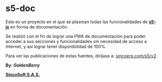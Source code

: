 # s5-doc

Este es un proyecto en el que se plasman todas las funcionalidades de **[s5-js](https://github.com/SincoSoft-GoldenBerry/S5)** en forma de documentación.

Se realizó con el fin de lograr una PWA de documentación para poder acceder a sus secciones y funcionalidades sin necesidad de acceso a internet, y así lograr tener disponibilidad de 100%.

Para ver las publicaciones de estas fuentes, diríjase a: [sincoerp.com/s5/v2](https://sincoerp.com/s5/v2/).

**By: *GoldenBerry***

**[SincoSoft S.A.S.](https://www.sinco.com.co)**
